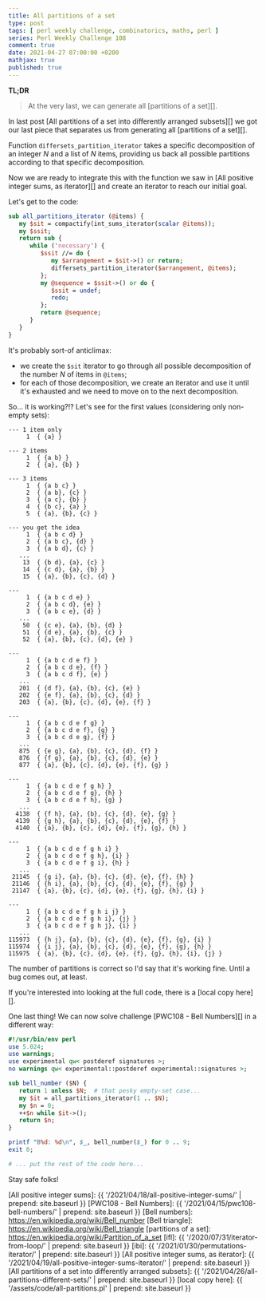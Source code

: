 ```yaml
---
title: All partitions of a set
type: post
tags: [ perl weekly challenge, combinatorics, maths, perl ]
series: Perl Weekly Challenge 108
comment: true
date: 2021-04-27 07:00:00 +0200
mathjax: true
published: true
---
```


**TL;DR**

> At the very last, we can generate all [partitions of a set][].

In last post [All partitions of a set into differently arranged
subsets][] we got our last piece that separates us from generating all
[partitions of a set][].

Function `differsets_partition_iterator` takes a specific decomposition
of an integer $N$ and a list of $N$ items, providing us back all
possible partitions according to that specific decomposition.

Now we are ready to integrate this with the function we saw in [All
positive integer sums, as iterator][] and create an iterator to reach
our initial goal.

Let's get to the code:

```perl
sub all_partitions_iterator (@items) {
   my $sit = compactify(int_sums_iterator(scalar @items));
   my $ssit;
   return sub {
      while ('necessary') {
         $ssit //= do {
            my $arrangement = $sit->() or return;
            differsets_partition_iterator($arrangement, @items);
         };
         my @sequence = $ssit->() or do {
            $ssit = undef;
            redo;
         };
         return @sequence;
      }
   }
}
```

It's probably sort-of anticlimax:

- we create the `$sit` iterator to go through all possible decomposition
  of the number $N$ of items in `@items`;
- for each of those decomposition, we create an iterator and use it
  until it's exhausted and we need to move on to the next decomposition.

So... it is working?!? Let's see for the first values (considering only
non-empty sets):

```shell
--- 1 item only
     1	{ {a} }

--- 2 items
     1	{ {a b} }
     2	{ {a}, {b} }

--- 3 items
     1	{ {a b c} }
     2	{ {a b}, {c} }
     3	{ {a c}, {b} }
     4	{ {b c}, {a} }
     5	{ {a}, {b}, {c} }

--- you get the idea
     1	{ {a b c d} }
     2	{ {a b c}, {d} }
     3	{ {a b d}, {c} }
   ...
    13	{ {b d}, {a}, {c} }
    14	{ {c d}, {a}, {b} }
    15	{ {a}, {b}, {c}, {d} }

---
     1	{ {a b c d e} }
     2	{ {a b c d}, {e} }
     3	{ {a b c e}, {d} }
   ...
    50	{ {c e}, {a}, {b}, {d} }
    51	{ {d e}, {a}, {b}, {c} }
    52	{ {a}, {b}, {c}, {d}, {e} }

---
     1	{ {a b c d e f} }
     2	{ {a b c d e}, {f} }
     3	{ {a b c d f}, {e} }
   ...
   201	{ {d f}, {a}, {b}, {c}, {e} }
   202	{ {e f}, {a}, {b}, {c}, {d} }
   203	{ {a}, {b}, {c}, {d}, {e}, {f} }

---
     1	{ {a b c d e f g} }
     2	{ {a b c d e f}, {g} }
     3	{ {a b c d e g}, {f} }
   ...
   875	{ {e g}, {a}, {b}, {c}, {d}, {f} }
   876	{ {f g}, {a}, {b}, {c}, {d}, {e} }
   877	{ {a}, {b}, {c}, {d}, {e}, {f}, {g} }

---
     1	{ {a b c d e f g h} }
     2	{ {a b c d e f g}, {h} }
     3	{ {a b c d e f h}, {g} }
   ...
  4138	{ {f h}, {a}, {b}, {c}, {d}, {e}, {g} }
  4139	{ {g h}, {a}, {b}, {c}, {d}, {e}, {f} }
  4140	{ {a}, {b}, {c}, {d}, {e}, {f}, {g}, {h} }

---
     1	{ {a b c d e f g h i} }
     2	{ {a b c d e f g h}, {i} }
     3	{ {a b c d e f g i}, {h} }
   ...
 21145	{ {g i}, {a}, {b}, {c}, {d}, {e}, {f}, {h} }
 21146	{ {h i}, {a}, {b}, {c}, {d}, {e}, {f}, {g} }
 21147	{ {a}, {b}, {c}, {d}, {e}, {f}, {g}, {h}, {i} }

---
     1	{ {a b c d e f g h i j} }
     2	{ {a b c d e f g h i}, {j} }
     3	{ {a b c d e f g h j}, {i} }
   ...
115973	{ {h j}, {a}, {b}, {c}, {d}, {e}, {f}, {g}, {i} }
115974	{ {i j}, {a}, {b}, {c}, {d}, {e}, {f}, {g}, {h} }
115975	{ {a}, {b}, {c}, {d}, {e}, {f}, {g}, {h}, {i}, {j} }
```

The number of partitions is correct so I'd say that it's working fine.
Until a bug comes out, at least.

If you're interested into looking at the full code, there is a [local
copy here][].

One last thing! We can now solve challenge [PWC108 - Bell Numbers][] in
a different way:

```perl
#!/usr/bin/env perl
use 5.024;
use warnings;
use experimental qw< postderef signatures >;
no warnings qw< experimental::postderef experimental::signatures >;

sub bell_number ($N) {
   return 1 unless $N;  # that pesky empty-set case...
   my $it = all_partitions_iterator(1 .. $N);
   my $n = 0;
   ++$n while $it->();
   return $n;
}

printf "B%d: %d\n", $_, bell_number($_) for 0 .. 9;
exit 0;

# ... put the rest of the code here...
```


Stay safe folks!


[All positive integer sums]: {{ '/2021/04/18/all-positive-integer-sums/' | prepend: site.baseurl }}
[PWC108 - Bell Numbers]: {{ '/2021/04/15/pwc108-bell-numbers/' | prepend: site.baseurl }}
[Bell numbers]: https://en.wikipedia.org/wiki/Bell_number
[Bell triangle]: https://en.wikipedia.org/wiki/Bell_triangle
[partitions of a set]: https://en.wikipedia.org/wiki/Partition_of_a_set
[ifl]: {{ '/2020/07/31/iterator-from-loop/' | prepend: site.baseurl }}
[ibi]: {{ '/2021/01/30/permutations-iterator/' | prepend: site.baseurl }}
[All positive integer sums, as iterator]: {{ '/2021/04/19/all-positive-integer-sums-iterator/' | prepend: site.baseurl }}
[All partitions of a set into differently arranged subsets]: {{ '/2021/04/26/all-partitions-different-sets/' | prepend: site.baseurl }}
[local copy here]: {{ '/assets/code/all-partitions.pl' | prepend: site.baseurl }}
